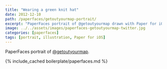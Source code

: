 ```yaml
---
title: "Wearing a green knit hat"
date: 2012-12-10
path: /paperfaces/getoutyourmap-portrait/
excerpt: "PaperFaces portrait of @getoutyourmap drawn with Paper for iOS on an iPad."
image: ../../assets/images/paperfaces-getoutyourmap-twitter.jpg
categories: [paperfaces]
tags: [portrait, illustration, Paper for iOS]
---
```


PaperFaces portrait of [@getoutyourmap](https://twitter.com/getoutyourmap).

{% include_cached boilerplate/paperfaces.md %}
